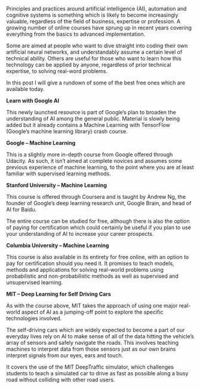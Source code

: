 Principles and practices around artificial intelligence (AI), automation and cognitive systems is something which is likely to become increasingly valuable, regardless of the field of business, expertise or profession. A growing number of online courses have sprung up in recent years covering everything from the basics to advanced implementation.

Some are aimed at people who want to dive straight into coding their own artificial neural networks, and understandably assume a certain level of technical ability. Others are useful for those who want to learn how this technology can be applied by anyone, regardless of prior technical expertise, to solving real-word problems.

In this post I will give a rundown of some of the best free ones which are available today.

<b>Learn with Google AI</b>

This newly launched resource is part of Google’s plan to broaden the understanding of AI among the general public. Material is slowly being added but it already contains a Machine Learning with TensorFlow (Google’s machine learning library) crash course.

<b>Google – Machine Learning</b>

This is a slightly more in-depth course from Google offered through Udacity. As such, it isn’t aimed at complete novices and assumes some previous experience of machine learning, to the point where you are at least familiar with supervised learning methods.

<b>Stanford University – Machine Learning</b>

This course is offered through Coursera and is taught by Andrew Ng, the founder of Google’s deep learning research unit, Google Brain, and head of AI for Baidu.

The entire course can be studied for free, although there is also the option of paying for certification which could certainly be useful if you plan to use your understanding of AI to increase your career prospects.

<b>Columbia University – Machine Learning</b>

This course is also available in its entirety for free online, with an option to pay for certification should you need it. It promises to teach models, methods and applications for solving real-world problems using probabilistic and non-probabilistic methods as well as supervised and unsupervised learning.

<b>MIT – Deep Learning for Self Driving Cars</b>

As with the course above, MIT takes the approach of using one major real-world aspect of AI as a jumping-off point to explore the specific technologies involved.

The self-driving cars which are widely expected to become a part of our everyday lives rely on AI to make sense of all of the data hitting the vehicle’s array of sensors and safely navigate the roads. This involves teaching machines to interpret data from those sensors just as our own brains interpret signals from our eyes, ears and touch.

It covers the use of the MIT DeepTraffic simulator, which challenges students to teach a simulated car to drive as fast as possible along a busy road without colliding with other road users.





